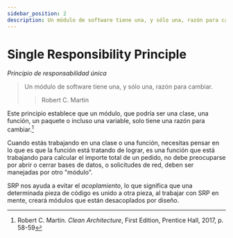 ```yaml
---
sidebar_position: 2
description: Un módulo de software tiene una, y sólo una, razón para cambiar.
---
```


# Single Responsibility Principle
_Principio de responsabilidad única_

> Un módulo de software tiene una, y sólo una, razón para cambiar.
>
> > Robert C. Martin

Este principio establece que un módulo, que podría ser una clase, una función,
un paquete o incluso una variable, solo tiene una razón para cambiar.[^1]

Cuando estás trabajando en una clase o una función, necesitas pensar en lo que es
que la función está tratando de lograr, es una función que está trabajando para calcular
el importe total de un pedido, no debe preocuparse por abrir o cerrar
bases de datos, o solicitudes de red, deben ser manejadas por otro "módulo".

SRP nos ayuda a evitar el _acoplamiento_, lo que significa que una determinada pieza de código es
unido a otra pieza, al trabajar con SRP en mente, creará módulos
que están desacoplados por diseño.

[^1]:
    Robert C. Martin. _Clean Architecture_, First Edition, Prentice
    Hall, 2017, p. 58-59

